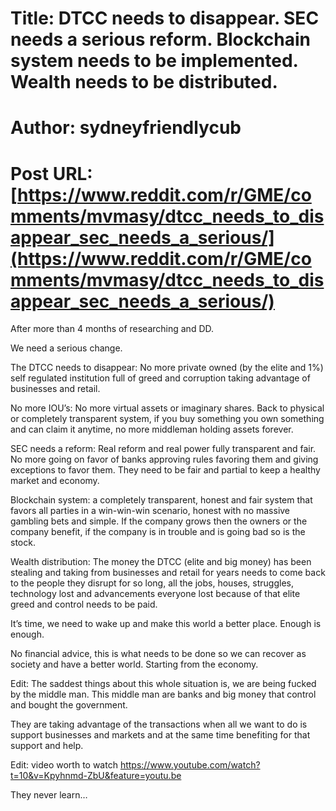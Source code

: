 # Title: DTCC needs to disappear. SEC needs a serious reform. Blockchain system needs to be implemented. Wealth needs to be distributed.
# Author: sydneyfriendlycub
# Post URL: [https://www.reddit.com/r/GME/comments/mvmasy/dtcc_needs_to_disappear_sec_needs_a_serious/](https://www.reddit.com/r/GME/comments/mvmasy/dtcc_needs_to_disappear_sec_needs_a_serious/)



After more than 4 months of researching and DD.

We need a serious change.

The DTCC needs to disappear: No more private owned (by the elite and 1%) self regulated institution full of greed and corruption taking advantage of businesses and retail.

No more IOU’s: No more virtual assets or imaginary shares. Back to physical or completely transparent system, if you buy something you own something and can claim it anytime, no more middleman holding assets forever.

SEC needs a reform: Real reform and real power fully transparent and fair. No more going on favor of banks approving rules favoring them and giving exceptions to favor them. They need to be fair and partial to keep a healthy market and economy.

Blockchain system: a completely transparent, honest and fair system that favors all parties in a win-win-win scenario, honest with no massive gambling bets and simple. If the company grows then the owners or the company benefit, if the company is in trouble and is going bad so is the stock. 

Wealth distribution: The money the DTCC (elite and big money) has been stealing and taking from businesses and retail for years needs to come back to the people they disrupt for so long, all the jobs, houses, struggles, technology lost and advancements everyone lost because of that elite greed and control needs to be paid.

It’s time, we need to wake up and make this world a better place. Enough is enough. 

No financial advice, this is what needs to be done so we can recover as society and have a better world. Starting from the economy.

Edit: The saddest things about this whole situation is, we are being fucked by the middle man. This middle man are banks and big money that control and bought the government. 

They are taking advantage of the transactions when all we want to do is support businesses and markets and at the same time benefiting for that support and help.

Edit: video worth to watch https://www.youtube.com/watch?t=10&v=Kpyhnmd-ZbU&feature=youtu.be

They never learn…